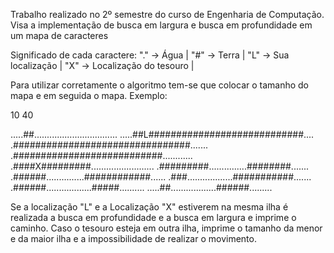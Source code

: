 Trabalho realizado no 2º semestre do curso de Engenharia de Computação. Visa a implementação de busca em largura e busca em profundidade em um mapa de caracteres

Significado de cada caractere: 
"." -> Água |
"#" -> Terra |
"L" -> Sua localização |
"X" -> Localização do tesouro |

Para utilizar corretamente o algoritmo tem-se que colocar o tamanho do mapa e em seguida o mapa. 
Exemplo:

  10 40
  
  .....##.................................
  .....##L############################....
  .################################.......
  .###########################............
  .####X#########.........................
  .#########...............########.......
  .######...............############......
  .###..................###########.......
  .######..................#####..........
  .....##..................######.........

Se a localização "L" e a Localização "X" estiverem na mesma ilha é realizada a busca em profundidade e a busca em largura e imprime o caminho. Caso o tesouro esteja em outra ilha, imprime o tamanho da menor e da maior ilha e a impossibilidade de realizar o movimento.

